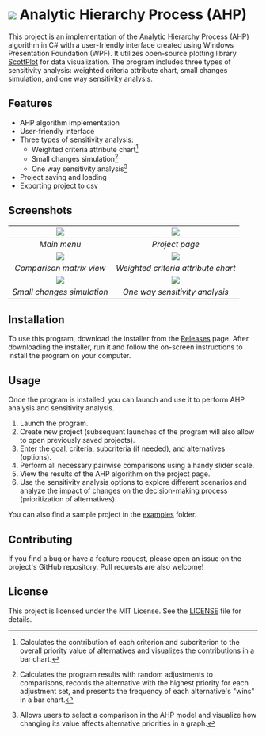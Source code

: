 # ![](https://i.ibb.co/23B6QsC/icon.png) Analytic Hierarchy Process (AHP)

This project is an implementation of the Analytic Hierarchy Process (AHP) algorithm in C# with a user-friendly interface created using Windows Presentation Foundation (WPF). It utilizes open-source plotting library [ScottPlot](https://scottplot.net/) for data visualization. The program includes three types of sensitivity analysis: weighted criteria attribute chart, small changes simulation, and one way sensitivity analysis.

## Features

- AHP algorithm implementation
- User-friendly interface
- Three types of sensitivity analysis:
  - Weighted criteria attribute chart[^1]
  - Small changes simulation[^2]
  - One way sensitivity analysis[^3]
- Project saving and loading
- Exporting project to csv

[^1]: Calculates the contribution of each criterion and subcriterion to the overall priority value of alternatives and visualizes the contributions in a bar chart.
[^2]: Calculates the program results with random adjustments to comparisons, records the alternative with the highest priority for each adjustment set, and presents the frequency of each alternative's "wins" in a bar chart.
[^3]: Allows users to select a comparison in the AHP model and visualize how changing its value affects alternative priorities in a graph.

## Screenshots

| ![](https://i.ibb.co/hDGsN5M/1.png) | ![](https://i.ibb.co/728pJYJ/2.png) |
|:-----------------------------------:|:-----------------------------------:|
| *Main menu*                         | *Project page*                      |
| ![](https://i.ibb.co/Jr3dHfd/3.png) | ![](https://i.ibb.co/3Mjwb03/4.png) |
| *Comparison matrix view*            | *Weighted criteria attribute chart* |
| ![](https://i.ibb.co/k5LY5Dp/5.png) | ![](https://i.ibb.co/cCQKDnR/6.png) |
| *Small changes simulation*          | *One way sensitivity analysis*      |

## Installation

To use this program, download the installer from the [Releases](https://github.com/Ivruix/AnalyticHierarchyProcess/releases) page. After downloading the installer, run it and follow the on-screen instructions to install the program on your computer.

## Usage

Once the program is installed, you can launch and use it to perform AHP analysis and sensitivity analysis.

1. Launch the program.
2. Create new project (subsequent launches of the program will also allow to open previously saved projects).
3. Enter the goal, criteria, subcriteria (if needed), and alternatives (options).
4. Perform all necessary pairwise comparisons using a handy slider scale.
5. View the results of the AHP algorithm on the project page.
6. Use the sensitivity analysis options to explore different scenarios and analyze the impact of changes on the decision-making process (prioritization of alternatives).

You can also find a sample project in the [examples](./examples) folder.

## Contributing

If you find a bug or have a feature request, please open an issue on the project's GitHub repository. Pull requests are also welcome!

## License

This project is licensed under the MIT License. See the [LICENSE](./LICENSE.txt) file for details.
